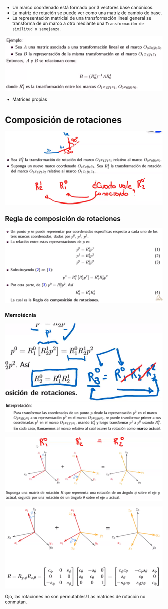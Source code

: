 * Un marco coordenado está formado por 3 vectores base canónicos.
* La matriz de rotación se puede ver como una matriz de cambio de base.
* La representación matricial de una transformación lineal general se transforma de un marco a otro mediante una `Transformación de similitud o semejanza`.

![07614ee09d3fc32a502855366ffe0507.png](../../img/69a8ec9152d8498a9972f20b4cf57efb.png)

* Matrices propias

# Composición de rotaciones
![7e8fec5c6a697cd4690ef91fea61648f.png](../../img/1c72b86fe6af436582350284b004c057.png)
## Regla de composición de rotaciones
![93b3f257bdf7642c8e86463b8472300a.png](../../img/803b63adc3c04c24899fa30b1ea5e41e.png)
### Memotécnia
![1e6bd5b9e573a2b0b103ca193164412f.png](../../img/0c7863ba5bf24ed599ec8d9452e2363d.png)
![01ef5fd99e100bdf63ddd96fbfbb59ee.png](../../img/7e8e7e2184104e0a86809d47bafbc062.png)

![193d7ee140af408419530773f935f87b.png](../../img/807c2e3018614c0395de90bead184165.png)

![f300c4482d71ad58c037741f1caac4c1.png](../../img/346e0c4c731249658abd48b2107ed4a5.png)

Ojo, las rotaciones no son permutables!
Las matrices de rotación no conmutan.





